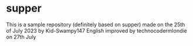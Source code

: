 # supper
This is a sample repository (definitely based on supper) made on the 25th of July 2023 by Kid-Swampy147
English improved by technocodermlondie on 27th July
